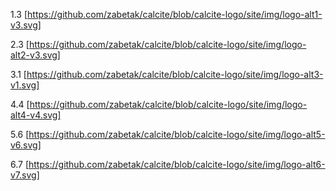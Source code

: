 1.3 [https://github.com/zabetak/calcite/blob/calcite-logo/site/img/logo-alt1-v3.svg]

2.3 [https://github.com/zabetak/calcite/blob/calcite-logo/site/img/logo-alt2-v3.svg]

3.1 [https://github.com/zabetak/calcite/blob/calcite-logo/site/img/logo-alt3-v1.svg]

4.4 [https://github.com/zabetak/calcite/blob/calcite-logo/site/img/logo-alt4-v4.svg]

5.6 [https://github.com/zabetak/calcite/blob/calcite-logo/site/img/logo-alt5-v6.svg]

6.7 [https://github.com/zabetak/calcite/blob/calcite-logo/site/img/logo-alt6-v7.svg]
